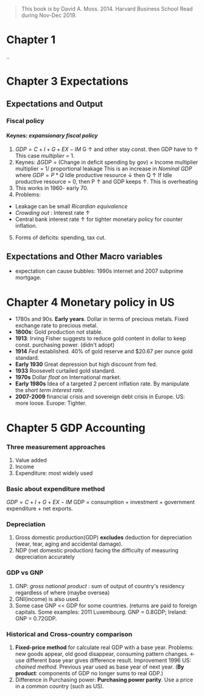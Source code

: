 
> This book is by David A. Moss. 2014. Harvard Business School
> Read during Nov-Dec 2019.
# Chapter 1
 ..
# Chapter 3 Expectations
## Expectations and Output
### Fiscal policy
#### Keynes: *expansionary fiscal policy*
1. $GDP = C + I + G + EX - IM$
G &uarr; and other stay const. then GDP have to &uarr;
This case *multiplier* = 1.
2. Keynes: $\Delta$GDP = (Change in deficit spending by gov) $\times$ Income multiplier
multiplier = 1/ proportional leakage
This is an increase in *Nominal GDP* where $GDP = P * Q$
Idle productive resource &darr;  then Q &uarr;
If Idle productive resource = 0, then P &uarr; and GDP keeps &uarr;. This is overheating
3. This works in 1960- early 70.
4. Problems: 
- Leakage can be small *Ricardian equivalence* 
- *Crowding out* :  Interest rate &uarr;
- Central bank interest rate &uarr; for tighter monetary policy for counter inflation.
5. Forms of deficits: spending, tax cut.
## Expectations and Other Macro variables
- expectation can cause bubbles: 1990s internet and 2007 subprime mortgage.

# Chapter 4 Monetary policy in US
- 1780s and 90s. **Early years**. Dollar in terms of precious metals. Fixed exchange rate to precious metal.
- **1800s**:  Gold production not stable.
- **1913**: Irving Fisher suggests to reduce gold content in dollar to keep const. purchasing power. (didn't adopt)
- **1914** *Fed* established.  40% of gold reserve and $20.67 per ounce gold standard.
- **Early 1930** Great depression but high discount from fed.
- **1933** Roosevelt curtailed gold standard.
- **1970s** Dollar *float* on International market.
- **Early 1980s** Idea of a targeted 2 percent inflation rate. By manipulate the *short term interest rate*.
- **2007-2009** financial crisis and sovereign debt crisis in Europe. US: more loose. Europe: Tighter.

# Chapter 5 GDP Accounting
### Three measurement approaches
1. Value added
2. Income
3. Expenditure: most widely used
### Basic about expenditure method
$GDP = C + I + G + EX - IM$ GDP = consumption + investment + government expenditure + net exports.
### Depreciation
1. Gross domestic production(GDP) **excludes** deduction for depreciation (wear, tear, aging and accidental damage).
2. NDP (net domestic production) facing the difficulty of measuring depreciation accurately
### GDP vs GNP
1. GNP: *gross national product* : sum of output of country's residency regardless of where (maybe oversea)
2. GNI(income) is also used.
3. Some case GNP << GDP for some countries. (returns are paid to foreign capitals.
	Some examples: 2011 Luxembourg. GNP = 0.8GDP; Ireland: GNP = 0.72GDP.

### Historical and Cross-country comparison
1. **Fixed-price method** for calculate real GDP with a base year. 
	Problems: new goods appear, old good disappear, consuming pattern changes. &larr; use different base year gives difference result.
	Improvement 1996 US: *chained method*. Previous year used as base year of next year. (**By product**: components of GDP no longer sums to real GDP.)
2. Difference in Purchasing power: **Purchasing power parity**.
	Use a price in a common country (such as US).
<!--stackedit_data:
eyJoaXN0b3J5IjpbODgwODQxODMyLC0zNzM0NjE2MzgsLTg2Mz
MxNzYwNSwtMTkxMTAzOTE4NywxMTA2OTI2NTY3LDI3ODA2MTc0
LDUzMTUxNjYzNywtNjQ5NTM1LDE1MDQ0MTU0MjksMTExNTAyOT
E0MywtMTI2MTcwNDM2MywtMTY5MTg4NzUxNCw5MTY1OTEwMzEs
LTY2MjMyMDE1MiwxMjEyNDI1NzQwLDgwMTEzNDA0NiwxMjI1MT
A3MzI1XX0=
-->